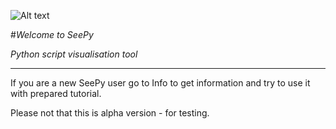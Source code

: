 ![Alt text](x_monty.png)

#*Welcome to SeePy*

*Python script visualisation tool*

---

If you are a new SeePy user go to Info to get information and try to use it with prepared tutorial.


Please not that this is alpha version - for testing.


